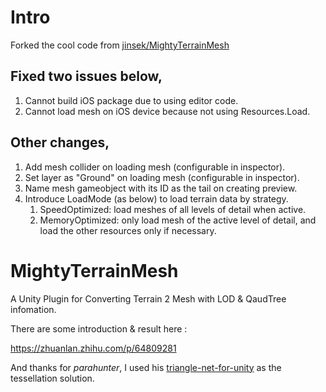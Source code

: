 # Intro
Forked the cool code from [jinsek/MightyTerrainMesh](https://github.com/jinsek/MightyTerrainMesh)

## Fixed two issues below,
1. Cannot build iOS package due to using editor code.
2. Cannot load mesh on iOS device because not using Resources.Load.

## Other changes,
1. Add mesh collider on loading mesh (configurable in inspector).
2. Set layer as "Ground" on loading mesh (configurable in inspector).
3. Name mesh gameobject with its ID as the tail on creating preview.
4. Introduce LoadMode (as below) to load terrain data by strategy.
   1. SpeedOptimized: load meshes of all levels of detail when active.
   2. MemoryOptimized: only load mesh of the active level of detail, and load the other resources only if necessary.

# MightyTerrainMesh
A Unity Plugin for Converting Terrain 2 Mesh with LOD & QaudTree infomation.

There are some introduction & result here :

https://zhuanlan.zhihu.com/p/64809281

And thanks for *parahunter*, I used his [triangle-net-for-unity](https://github.com/parahunter/triangle-net-for-unity) as the tessellation solution.
